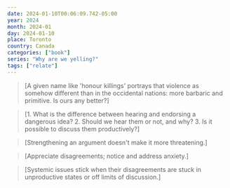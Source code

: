 ```yaml
---
date: 2024-01-10T00:06:09.742-05:00
year: 2024
month: 2024-01
day: 2024-01-10
place: Toronto
country: Canada
categories: ["book"]
series: "Why are we yelling?"
tags: ["relate"]
---
```

> [A given name like 'honour killings' portrays that violence as somehow different than in the occidental nations: more barbaric and primitive. Is ours any better?]

> [1. What is the difference between hearing and endorsing a dangerous idea? 2. Should we hear them or not, and why? 3. Is it possible to discuss them productively?]

> [Strengthening an argument doesn't make it more threatening.]

> [Appreciate disagreements; notice and address anxiety.]

> [Systemic issues stick when their disagreements are stuck in unproductive states or off limits of discussion.]

